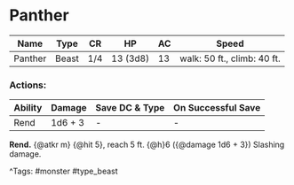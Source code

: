 # Panther

| Name | Type | CR | HP | AC | Speed |
|------|------|----|----|----|-------|
| Panther | Beast | 1/4 | 13 (3d8) | 13 | walk: 50 ft., climb: 40 ft. |

### Actions:

| Ability | Damage | Save DC & Type | On Successful Save |
|---------|--------|----------------|--------------------|
| Rend | 1d6 + 3 | - | - |


**Rend.** {@atkr m} {@hit 5}, reach 5 ft. {@h}6 ({@damage 1d6 + 3}) Slashing damage.

^Tags: #monster #type_beast